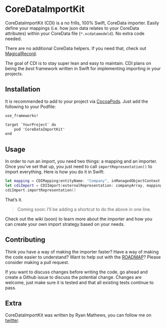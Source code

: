 # CoreDataImportKit

CoreDataImportKit (CDI) is a no frills, 100% Swift, CoreData importer. Easily define your mappings (i.e. how json data relates to your CoreData attributes) within your CoreData file (`*.xcdatamodeld`). No extra code needed.

There are no additional CoreData helpers. If you need that, check out [MagicalRecord](https://github.com/magicalpanda/MagicalRecord). 

The goal of CDI is to stay super lean and easy to maintain. CDI plans on being the _best_ framework written in Swift for implementing importing in your projects.

## Installation

It is recommended to add to your project via [CocoaPods](https://cocoapods.org/). Just add the following to your Podfile:

```txt
use_frameworks!

target `YourProject` do
    pod 'CoreDataImportKit'
end
```

## Usage

In order to run an import, you need two things: a mapping and an importer. Once you’ve set that up, you just need to call `importRepresentation()` to import everything. Here is how you do it in Swift:

```swift
let mapping = CDIMapping(entityName: "Company", inManagedObjectContext: localContext)
let cdiImport = CDIImport(externalRepresentation: companyArray, mapping: mapping, context: localContext)
cdiImport.importRepresentation()
```

That’s it.

> Coming soon: I’ll be adding a shortcut to do the above in one line.

Check out the wiki (soon) to learn more about the importer and how you can create your own import strategy based on your needs.

## Contributing

Think you have a way of making the importer faster? Have a way of making the code easier to understand? Want to help out with the [ROADMAP](ROADMAP.md)? Please consider making a pull request.

If you want to discuss changes before writing the code, go ahead and create a Github issue to discuss the potential change. Changes are welcome, just make sure it is tested and that all existing tests continue to pass.

## Extra

CoreDataImportKit was written by Ryan Mathews, you can follow me on [twitter](https://twitter.com/ryanjm33).